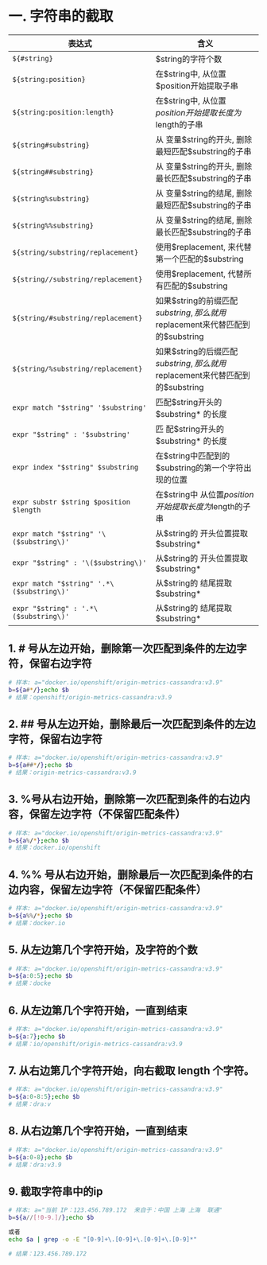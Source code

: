 # 一. 字符串的截取

| 表达式                                    | 含义                                                         |
| ----------------------------------------- | ------------------------------------------------------------ |
| `${#string}`                              | $string的字符个数                                            |
| `${string:position}`                      | 在\$string中, 从位置$position开始提取子串                    |
| `${string:position:length}`               | 在\$string中, 从位置$position开始提取长度为$length的子串     |
| `${string#substring}`                     | 从 变量\$string的开头, 删除最短匹配$substring的子串          |
| `${string##substring}`                    | 从 变量\$string的开头, 删除最长匹配$substring的子串          |
| `${string%substring}`                     | 从 变量\$string的结尾, 删除最短匹配$substring的子串          |
| `${string%%substring}`                    | 从 变量\$string的结尾, 删除最长匹配$substring的子串          |
| `${string/substring/replacement}`         | 使用\$replacement, 来代替第一个匹配的$substring              |
| `${string//substring/replacement}`        | 使用\$replacement, 代替所有匹配的$substring                  |
| `${string/#substring/replacement}`        | 如果\$string的前缀匹配$substring, 那么就用$replacement来代替匹配到的$substring |
| `${string/%substring/replacement}`        | 如果\$string的后缀匹配$substring, 那么就用$replacement来代替匹配到的$substring |
| `expr match "$string" '$substring'`       | 匹配\$string开头的$substring* 的长度                         |
| `expr "$string" : '$substring'`           | 匹 配\$string开头的$substring* 的长度                        |
| `expr index "$string" $substring`         | 在\$string中匹配到的$substring的第一个字符出现的位置         |
| `expr substr $string $position $length`   | 在\$string中 从位置$position开始提取长度为$length的子串      |
| `expr match "$string" '\($substring\)'`   | 从\$string的 开头位置提取$substring*                         |
| `expr "$string" : '\($substring\)'`       | 从\$string的 开头位置提取$substring*                         |
| `expr match "$string" '.*\($substring\)'` | 从\$string的 结尾提取$substring*                             |
| `expr "$string" : '.*\($substring\)'`     | 从\$string的 结尾提取\$substring*                            |



## 1. \# 号从左边开始，删除第一次匹配到条件的左边字符，保留右边字符

```bash
# 样本: a="docker.io/openshift/origin-metrics-cassandra:v3.9"
b=${a#*/};echo $b
# 结果：openshift/origin-metrics-cassandra:v3.9
```

## 2. \## 号从左边开始，删除最后一次匹配到条件的左边字符，保留右边字符

```bash
# 样本: a="docker.io/openshift/origin-metrics-cassandra:v3.9"
b=${a##*/};echo $b
# 结果：origin-metrics-cassandra:v3.9
```

## 3. %号从右边开始，删除第一次匹配到条件的右边内容，保留左边字符（不保留匹配条件）

```bash
# 样本: a="docker.io/openshift/origin-metrics-cassandra:v3.9"   
b=${a%/*};echo $b
# 结果：docker.io/openshift
```

## 4. %% 号从右边开始，删除最后一次匹配到条件的右边内容，保留左边字符（不保留匹配条件）

```bash
# 样本: a="docker.io/openshift/origin-metrics-cassandra:v3.9"   
b=${a%%/*};echo $b
# 结果：docker.io
```

## 5. 从左边第几个字符开始，及字符的个数

```bash 
# 样本: a="docker.io/openshift/origin-metrics-cassandra:v3.9"   
b=${a:0:5};echo $b
# 结果：docke
```

## 6. 从左边第几个字符开始，一直到结束

```bash
# 样本: a="docker.io/openshift/origin-metrics-cassandra:v3.9"   
b=${a:7};echo $b
# 结果：io/openshift/origin-metrics-cassandra:v3.9
```

## 7. 从右边第几个字符开始，向右截取 length 个字符。

```bash
# 样本: a="docker.io/openshift/origin-metrics-cassandra:v3.9"   
b=${a:0-8:5};echo $b
# 结果：dra:v
```

## 8. 从右边第几个字符开始，一直到结束

```bash
# 样本: a="docker.io/openshift/origin-metrics-cassandra:v3.9"   
b=${a:0-8};echo $b
# 结果：dra:v3.9
```

## 9. 截取字符串中的ip

```bash
# 样本: a="当前 IP：123.456.789.172  来自于：中国 上海 上海  联通"
b=${a//[!0-9.]/};echo $b

或者
echo $a | grep -o -E "[0-9]+\.[0-9]+\.[0-9]+\.[0-9]*"

# 结果：123.456.789.172
```